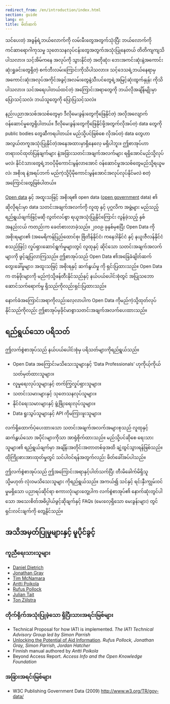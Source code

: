 ```yaml
---
redirect_from: /en/introduction/index.html
section: guide
lang: en
title: မိတ်ဆက်
---
```


သင်ပေးတဲ့ အခွန်ရဲ့ဘယ်လောက်ကို လမ်းမီးတွေအတွက်သုံးပြီး ဘယ်လောက်ကို ကင်ဆာရောဂါကုသမှု သုတေသနလုပ်ငန်းတွေအတွက်အသုံးပြုနေတယ် တိတိကျကျသိပါသလား။ သင့်အိမ်ကနေ အလုပ်ကို သွားနိုင်တဲ့ အတိုဆုံး၊ ဘေးအကင်းဆုံးနဲ့အကောင်းဆုံးရှုခင်းတွေရှိတဲ့ စက်ဘီးလမ်းကြောင်းကိုသိပါသလား။ သင့်ဒေသရဲ့ဘယ်နေရာမှအကောင်းဆုံးအလုပ်အကိုင်အခွင့်အလမ်းတွေနဲ့သီးပင်တွေရဲ့အမြင့်ဆုံးထွက်နှုန်း ကိုသိပါသလား။ သင်အရေးပါတယ်ထင်တဲ့ အကြောင်းအရာတွေကို ဘယ်လိုအချိန်မျိုးမှာပြောသင့်သလဲ၊ ဘယ်သူတွေကို ပြောပြသင့်သလဲ။

နည်းပညာအသစ်အသစ်တွေမှာ ဒီလိုမေးခွန်းတွေကိုဖြေနိုင်တဲ့ အလိုအလျောက်ဝန်ဆောင်မှုတွေရှိပါတယ်။ ဒီလိုမေးခွန်းတွေကိုဖြေနိုင်ဖို့အတွက်လိုအပ်တဲ့ data တွေကို public bodies တွေဆီကရပါတယ်။ မည်သို့ပင်ဖြစ်စေ လိုအပ်တဲ့ data တွေဟာ အလွယ်တကူအသုံးပြုနိုင်တဲ့အနေအထားမှာရှိနေလေ့ မရှိပါဘူး။ ဤစာအုပ်ဟာ တရားဝင်ထုတ်ပြန်ချက်များ နဲ့အခြားသတင်းအချက်အလက်များ ရရှိအောင်မည်သို့လုပ်မလဲ၊ နိုင်ငံသားတွေရဲ့ဘဝပိုမိုကောင်းမွန်လာအောင် ဝန်ဆောင်မှုအသစ်တွေမည်သို့ရယူမလဲ၊ အစိုးရ နဲ့အရပ်ဘက် မည်ကဲ့သို့ပိုမိုကောင်းမွန်အောင်အလုပ်လုပ်နိုင်မလဲ စတဲ့အကြောင်းတွေဖြစ်ပါတယ်။

[Open data](/glossary/en/terms/open-data/) နှင့် အထူးသဖြင့် အစိုးရ၏ open data ([open government](/glossary/en/terms/open-government/) data) ၏ ဆိုလိုရင်းမှာ data သတင်းအချက်အလက်ကို လူထု နှင့် ပုဂ္ဂလိက အဖွဲ့များ မည်သည့်ရည်ရွယ်ချက်ဖြင့်မဆို လွတ်လပ်စွာ ရယူအသုံးပြုနိုင်ကြောင်း လွန်ခဲ့သည့် နှစ်အနည်းငယ် ကတည်းက ခေတ်စားလာခဲ့သည်။ ၂၀၀၉ ခုနှစ်မှစပြီး Open Data ကို အစိုးရများ၏ (အမေရိကန်ပြည်ထောင်စု၊ ဗြိတိန်နိုင်ငံ၊ ကနေဒါနိုင်ငံ နှင့် နယူးဇီလန်နိုင်ငံ စသည်ဖြင့်) လှုပ်ရှားဆောင်ရွက်မှုများတွင် လူထုနှင့် ဆိုင်သော သတင်းအချက်အလက်များကို ဖွင့်ချပြလာကြသည်။ 
ဤစာအုပ်သည် Open Data ၏အခြေခံချိတ်ဆက်တွေးခေါ်မှုများ၊ အထူးသဖြင့် အစိုးရနှင့် ဆက်နွယ်မှု ကို ရှင်းပြထားသည်။ Open Data က တန်ဖိုးများကို မည်ကဲ့သို့ဖန်တီးနိုင်သည်နှင့် နယ်ပယ်ပေါင်းစုံတွင် အပြုသဘောဆောင်သက်ရောက်မှု ရှိသည်ကိုလည်းရှင်းပြထားသည်။ 

နောက်ခံအကြောင်းအရာကိုလည်းလေ့လာပါက Open Data ကိုမည်ကဲ့သို့ထုတ်လုပ်နိုင်သည်ကိုလည်း ဤစာအုပ်မှခိုင်မာစွာသတင်းအချက်အလက်ပေးထားသည်။  

## ရည်ရွယ်သော ပရိသတ် 

ဤလက်စွဲစာအုပ်သည် နယ်ပယ်ပေါင်းစုံမှ ပရိသတ်များကိုရည်ရွယ်သည်။

-   Open Data အကြောင်းမသိသေးသူများနှင့် ‘Data Professionals’ ဟုကိုယ့်ကိုယ် သတ်မှတ်ထားသူများ။
-   လူမှုရေးလုပ်သူများနှင့် တက်ကြွလှုပ်ရှားသူများ။
-   သတင်းသမားများနှင့် သုတေသနလုပ်သူများ။
-   နိုင်ငံရေးသမားများနှင့် ဖွံ့ဖြိုးရေးလုပ်သူများ။
-   Data ရူးသွပ်သူများနှင့် API ကိုမကြားဖူးသူများ။

လက်ရှိထောက်ပံ့ပေးထားသော သတင်းအချက်အလက်အများစုသည် လူထုနှင့် ဆက်နွှယ်သော အပိုင်းများကိုသာ အာရုံစိုက်ထားသည်။ မည်သို့ပင်ဆိုစေ ရေးသားသူများ၏ ရည်ရွယ်ချက်မှာ အချိန်းအတိုင်းအတာတစ်ခုအထိ ချဲ့ထွင်သွားရန်ဖြစ်သည်။ ထိုကြိုးစားအားထုတ်မှုတွင် သင်ပါဝင်ရန်အတွက်လည်း ဖိတ်ခေါ်အပ်ပါသည်။ 

ဤလက်စွဲစာအုပ်သည် ဤအကြောင်းအရာနှင့်ပါတ်သက်ပြီး တီးမိခေါက်မိရှိသူ သို့မဟုတ် လုံးဝမသိသေးသူများ ကိုရည်ရွယ်သည်။ အကယ်၍ သင်နှင့် ရင်းနှီးကျွမ်းဝင်မှုမရှိသော ပညာရပ်ဆိုင်ရာ စကားလုံးများတွေ့ပါက လက်စွဲစာအုပ်၏ နောက်ဆုံးတွင်ပါသော အသေးစိတ်အဓိပ္ပါယ်ဖွင့်ဆိုချက်နှင့် FAQs (မေးလေ့ရှိသော မေးခွန်းများ) တွင်ရှင်းလင်းချက်ကို တွေ့နိုင်သည်။  

## အသိအမှတ်ပြုမှုများနှင့် မူပိုင်ခွင့် 

### ကူညီရေးသားသူများ 

-   [Daniel Dietrich](http://ddie.me/)
-   [Jonathan Gray](http://jonathangray.org/)
-   [Tim McNamara](http://timmcnamara.co.nz)
-   [Antti Poikola](http://apoikola.wordpress.com/)
-   [Rufus Pollock](http://rufuspollock.org/)
-   [Julian Tait](http://www.littlestar.tv/)
-   [Ton Zijlstra](http://www.zylstra.org/)

### တိုက်ရိုက်အသုံးပြုခဲ့သော ရှိပြီးသားအရင်းမြစ်များ 

-   Technical Proposal for how IATI is implemented. *The IATI Technical Advisory Group led by Simon Parrish*
-   [Unlocking the Potential of Aid Information](http://www.unlockingaid.info/). *Rufus Pollock, Jonathan Gray, Simon Parrish, Jordan Hatcher*
-   Finnish manual authored by *Antti Poikola*
-   Beyond Access Report. *Access Info and the Open Knowledge Foundation*

### အခြားအရင်းမြစ်များ

-   W3C Publishing Government Data (2009) <http://www.w3.org/TR/gov-data/>
